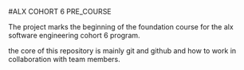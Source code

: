 #ALX COHORT 6 PRE_COURSE

The project marks the beginning of the foundation course for the alx software engineering cohort 6 program.

the core of this repository is mainly git and github and how to work in collaboration with team members.
